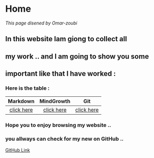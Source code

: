 # Home 
*This page disened by Omar-zoubi*
## In this website Iam giong to collect all 
## my work .. and I am going to show you some
## important like that I have worked :
### Here is the table :

|Markdown | MindGrowth | Git     |
|:-------:|:----------:|:-------:|
|[click here](https://omar-zoubi.github.io/markdawn/)| [click here ](https://omar-zoubi.github.io/reading-notes/MingGrowth/)|[click here ](https://omar-zoubi.github.io/reading-notes/Git)|



### Hope you to enjoy browsing my website .. 
### you allways can check for my new on GitHub ..
[GitHub Link](https://github.com/Omar-zoubi)

